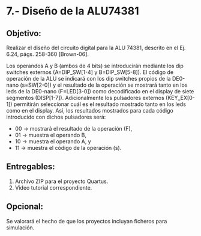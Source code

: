 # 7.- Diseño de la ALU74381

## Objetivo: 

Realizar el diseño del circuito digital para la ALU 74381, descrito en el Ej. 6.24, págs. 258-360 [Brown-06].

Los operandos A y B (ambos de 4 bits) se introducirán mediante los  dip switches externos (A=DIP_SW[1-4] y B=DIP_SW[5-8]). El código de operación de la ALU se indicará con los dip switches propios de la DE0-nano (s=SW[2-0]) y el resultado de la operación se mostrará tanto en los leds de la DE0-nano (F=LED[3-0]) como decodificado en el display de siete segmentos (DISP[1-7]). Adicionalmente los pulsadores externos (KEY_EX[0-1]) permitirán seleccionar cuál es el resultado mostrado tanto en los leds como en el display. Así, los resultados mostrados para cada código introducido con dichos pulsadores será:

 - 00 -> mostrará el resultado de la operación (F),
- 01 -> muestra el operando B,
- 10 -> muestra el operando A, y
- 11 -> muestra el código de la operación (s).

## Entregables: 

1. Archivo ZIP para el proyecto Quartus.
2. Video tutorial correspondiente.

## Opcional: 

Se valorará el hecho de que los proyectos incluyan ficheros para simulación.